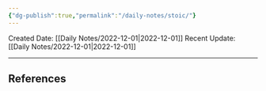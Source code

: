 ```yaml
---
{"dg-publish":true,"permalink":"/daily-notes/stoic/"}
---
```



Created Date: [[Daily Notes/2022-12-01\|2022-12-01]]
Recent Update: [[Daily Notes/2022-12-01\|2022-12-01]]

---








## References

